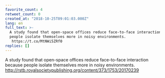 ```yaml
---
favorite_count: 4
retweet_count: 0
created_at: "2018-10-25T09:01:03.000Z"
lang: en
full_text: >-
  A study found that open-space offices reduce face-to-face interaction because
  people isolate themselves more in noisy environments.
   https://t.co/MtNWi5ZRf0
replies: []
---
```


A study found that open-space offices reduce face-to-face interaction because
people isolate themselves more in noisy environments.
<http://rstb.royalsocietypublishing.org/content/373/1753/20170239>
